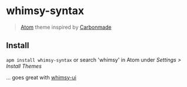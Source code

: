 # whimsy-syntax

> [Atom](https://atom.io/) theme inspired by [Carbonmade](https://carbonmade.com/)

## Install

`apm install whimsy-syntax` or search 'whimsy' in Atom under *Settings > Install Themes*

... goes great with [whimsy-ui](https://atom.io/themes/whimsy-ui)
